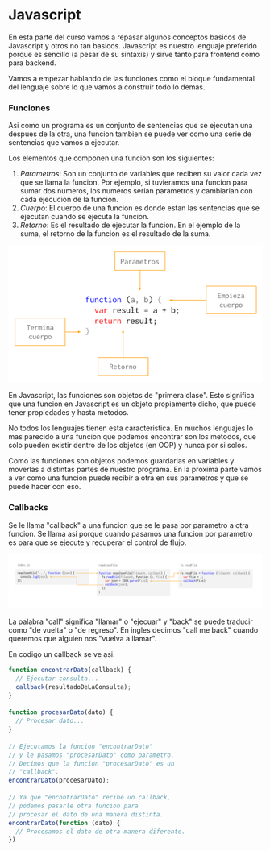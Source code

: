 # Javascript

En esta parte del curso vamos a repasar algunos conceptos basicos de Javascript y otros no tan basicos. Javascript es nuestro lenguaje preferido porque es sencillo (a pesar de su sintaxis) y sirve tanto para frontend como para backend.

Vamos a empezar hablando de las funciones como el bloque fundamental del lenguaje sobre lo que vamos a construir todo lo demas.

### Funciones

Asi como un programa es un conjunto de sentencias que se ejecutan una despues de la otra, una funcion tambien se puede ver como una serie de sentencias que vamos a ejecutar.

Los elementos que componen una funcion son los siguientes:

1. *Parametros*: Son un conjunto de variables que reciben su valor cada vez que se llama la funcion. Por ejemplo, si tuvieramos una funcion para sumar dos numeros, los numeros serian parametros y cambiarian con cada ejecucion de la funcion.
2. *Cuerpo*: El cuerpo de una funcion es donde estan las sentencias que se ejecutan cuando se ejecuta la funcion.
3. *Retorno*: Es el resultado de ejecutar la funcion. En el ejemplo de la suma, el retorno de la funcion es el resultado de la suma.

![functions](./javascript_functions.png)

En Javascript, las funciones son objetos de "primera clase". Esto significa que una funcion en Javascript es un objeto propiamente dicho, que puede tener propiedades y hasta metodos.

No todos los lenguajes tienen esta caracteristica. En muchos lenguajes lo mas parecido a una funcion que podemos encontrar son los metodos, que solo pueden existir dentro de los objetos (en OOP) y nunca por si solos.

Como las funciones son objetos podemos guardarlas en variables y moverlas a distintas partes de nuestro programa. En la proxima parte vamos a ver como una funcion puede recibir a otra en sus parametros y que se puede hacer con eso.

### Callbacks

Se le llama "callback" a una funcion que se le pasa por parametro a otra funcion. Se llama asi porque cuando pasamos una funcion por parametro es para que se ejecute y recuperar el control de flujo.

![callbacks](./javascript_callbacks.png)

La palabra "call" significa "llamar" o "ejecuar" y "back" se puede traducir como "de vuelta" o "de regreso". En ingles decimos "call me back" cuando queremos que alguien nos "vuelva a llamar".

En codigo un callback se ve asi:

```javascript
function encontrarDato(callback) {
  // Ejecutar consulta...
  callback(resultadoDeLaConsulta);
}

function procesarDato(dato) {
  // Procesar dato...
}

// Ejecutamos la funcion "encontrarDato"
// y le pasamos "procesarDato" como parametro.
// Decimos que la funcion "procesarDato" es un
// "callback".
encontrarDato(procesarDato);

// Ya que "encontrarDato" recibe un callback,
// podemos pasarle otra funcion para
// procesar el dato de una manera distinta.
encontrarDato(function (dato) {
  // Procesamos el dato de otra manera diferente.
})
```